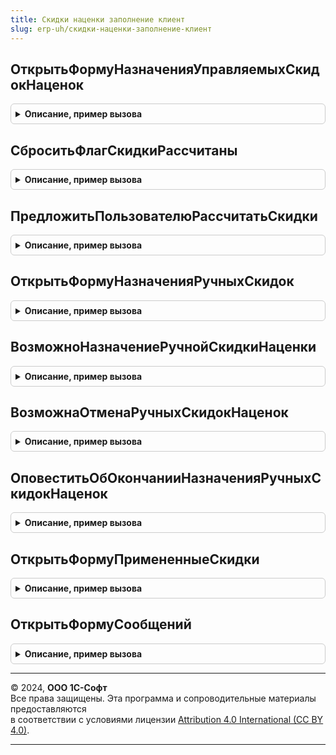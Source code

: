 ```yaml
---
title: Скидки наценки заполнение клиент
slug: erp-uh/скидки-наценки-заполнение-клиент
---
```



## ОткрытьФормуНазначенияУправляемыхСкидокНаценок
<details style="margin: 1em 0; padding: 0.5em; border: 1px solid #ccc; border-radius: 6px;">

<summary style="font-weight: bold; cursor: pointer;">Описание, пример вызова</summary>

```bsl

// Открыть форму назначения управляемых скидок наценок.
//
// Параметры:
//  АдресВоВременномХранилище - Строка - Адрес дополнительных данных во временном хранилище.
//  ОповещениеОЗакрытии - ОписаниеОповещения - Оповещение о закрытии.
//
Процедура ОткрытьФормуНазначенияУправляемыхСкидокНаценок(АдресВоВременномХранилище, ОповещениеОЗакрытии) Экспорт
```

Пример вызова
```bsl
СкидкиНаценкиЗаполнениеКлиент.ОткрытьФормуНазначенияУправляемыхСкидокНаценок(АдресВоВременномХранилище, ОповещениеОЗакрытии) 
```
</details>

## СброситьФлагСкидкиРассчитаны
<details style="margin: 1em 0; padding: 0.5em; border: 1px solid #ccc; border-radius: 6px;">

<summary style="font-weight: bold; cursor: pointer;">Описание, пример вызова</summary>

```bsl

// Процедура сбрасывает флаг СкидкиРассчитаны и делает недоступными колонки табличной части.
//
// Параметры:
//  Форма - ФормаКлиентскогоПриложения - Форма объекта.
//
Процедура СброситьФлагСкидкиРассчитаны(Форма) Экспорт
```

Пример вызова
```bsl
СкидкиНаценкиЗаполнениеКлиент.СброситьФлагСкидкиРассчитаны(Форма) 
```
</details>

## ПредложитьПользователюРассчитатьСкидки
<details style="margin: 1em 0; padding: 0.5em; border: 1px solid #ccc; border-radius: 6px;">

<summary style="font-weight: bold; cursor: pointer;">Описание, пример вызова</summary>

```bsl

// Предложить пользователю рассчитать скидки.
//
// Параметры:
//  ОписаниеОповещения - ОписаниеОповещения - Описание оповещения, вызываемое после завершения вопроса.
//
Процедура ПредложитьПользователюРассчитатьСкидки(ОписаниеОповещения) Экспорт
```

Пример вызова
```bsl
СкидкиНаценкиЗаполнениеКлиент.ПредложитьПользователюРассчитатьСкидки(ОписаниеОповещения) 
```
</details>

## ОткрытьФормуНазначенияРучныхСкидок
<details style="margin: 1em 0; padding: 0.5em; border: 1px solid #ccc; border-radius: 6px;">

<summary style="font-weight: bold; cursor: pointer;">Описание, пример вызова</summary>

```bsl


// Открыть форму назначения ручных скидок.
//
// Параметры:
//  АдресВоВременномХранилище - Строка - Адрес дополнительных данных во временном хранилище.
//  Валюта - СправочникСсылка.Валюты - Валюта.
//  ОповещениеОЗакрытии - ОписаниеОповещения - Оповещение о закрытии.
//  ЭтоЗакупки - Булево - Признак закупок.
//
Процедура ОткрытьФормуНазначенияРучныхСкидок( Экспорт
```

Пример вызова
```bsl
СкидкиНаценкиЗаполнениеКлиент.ОткрытьФормуНазначенияРучныхСкидок();
```
</details>

## ВозможноНазначениеРучнойСкидкиНаценки
<details style="margin: 1em 0; padding: 0.5em; border: 1px solid #ccc; border-radius: 6px;">

<summary style="font-weight: bold; cursor: pointer;">Описание, пример вызова</summary>

```bsl

// Проверяет заполненность реквизитов, необходимых для назначения скидок.
//
// Параметры:
//   Документ                    - ДокументОбъект - Объект, для которого выполняются проверки.
//   ИмяТабличнойЧасти           - Строка - имя табличной части, в которой необходимо осуществить проверку.
//   ПредставлениеТабличнойЧасти - Строка - представление табличной части для информирования пользователя.
//
// Возвращаемое значение:
//   Булево - Возможность назначения ручных скидок (наценок).
//
Функция ВозможноНазначениеРучнойСкидкиНаценки(Документ, ИмяТабличнойЧасти, ПредставлениеТабличнойЧасти) Экспорт
```

Пример вызова
```bsl
Результат = СкидкиНаценкиЗаполнениеКлиент.ВозможноНазначениеРучнойСкидкиНаценки(Документ, ИмяТабличнойЧасти, ПредставлениеТабличнойЧасти) 
```
</details>

## ВозможнаОтменаРучныхСкидокНаценок
<details style="margin: 1em 0; padding: 0.5em; border: 1px solid #ccc; border-radius: 6px;">

<summary style="font-weight: bold; cursor: pointer;">Описание, пример вызова</summary>

```bsl

// Проверяет заполненность реквизитов, необходимых для отмены скидок.
//
// Параметры:
//   Документ                    - ДокументОбъект - Объект, для которого выполняются проверки.
//   ИмяТабличнойЧасти           - Строка - имя табличной части, в которой необходимо осуществить проверку.
//   ПредставлениеТабличнойЧасти - Строка - представление табличной части для информирования пользователя.
//
// Возвращаемое значение:
//  Булево - Возможность отмены ручных скидок (наценок).
//
Функция ВозможнаОтменаРучныхСкидокНаценок(Документ, ИмяТабличнойЧасти, ПредставлениеТабличнойЧасти) Экспорт
```

Пример вызова
```bsl
Результат = СкидкиНаценкиЗаполнениеКлиент.ВозможнаОтменаРучныхСкидокНаценок(Документ, ИмяТабличнойЧасти, ПредставлениеТабличнойЧасти) 
```
</details>

## ОповеститьОбОкончанииНазначенияРучныхСкидокНаценок
<details style="margin: 1em 0; padding: 0.5em; border: 1px solid #ccc; border-radius: 6px;">

<summary style="font-weight: bold; cursor: pointer;">Описание, пример вызова</summary>

```bsl

// Показывает оповещение пользователя об окончании назначения ручных скидок (наценок).
//
// Параметры:
//   СуммаСкидкиНаценки - Число - Сумма ручной скидки.
//   Валюта             - СправочникСсылка.Валюты, Неопределено - Валюта скидки.
//
Процедура ОповеститьОбОкончанииНазначенияРучныхСкидокНаценок(СуммаСкидкиНаценки = 0, Валюта = Неопределено) Экспорт
```

Пример вызова
```bsl
СкидкиНаценкиЗаполнениеКлиент.ОповеститьОбОкончанииНазначенияРучныхСкидокНаценок(СуммаСкидкиНаценки, Валюта);
```
</details>

## ОткрытьФормуПримененныеСкидки
<details style="margin: 1em 0; padding: 0.5em; border: 1px solid #ccc; border-radius: 6px;">

<summary style="font-weight: bold; cursor: pointer;">Описание, пример вызова</summary>

```bsl




// Процедура открывает форму расшифровки скидок рассчитанных по текущей строке табличной части.
//
// Параметры:
//  ТекущиеДанные           - СтрокаТабличнойЧасти - Строка, для которой необходимо открыть расшифровку скидок.
//  Объект                  - ДанныеФормыСтруктура, ДокументОбъект - Объект, для которого нужно открыть форму расшифровки скидок.
//  Форма                   - ФормаКлиентскогоПриложения - Форма объекта.
//  ДополнительныеПараметры - Структура - Дополнительные параметры:
//  	* ИмяКолонкиКоличество - Строка -
//
Процедура ОткрытьФормуПримененныеСкидки(ТекущиеДанные, Объект, Форма, ДополнительныеПараметры = Неопределено) Экспорт
```

Пример вызова
```bsl
СкидкиНаценкиЗаполнениеКлиент.ОткрытьФормуПримененныеСкидки(ТекущиеДанные, Объект, Форма, ДополнительныеПараметры);
```
</details>

## ОткрытьФормуСообщений
<details style="margin: 1em 0; padding: 0.5em; border: 1px solid #ccc; border-radius: 6px;">

<summary style="font-weight: bold; cursor: pointer;">Описание, пример вызова</summary>

```bsl

// Открыть форму сообщений
//
// Параметры:
//  СтруктураСообщений - см. СкидкиНаценкиЗаполнениеСервер.СтруктураСообщений
//  Форма - ФормаКлиентскогоПриложения - Форма объекта.
//
Процедура ОткрытьФормуСообщений(СтруктураСообщений, Форма) Экспорт
```

Пример вызова
```bsl
СкидкиНаценкиЗаполнениеКлиент.ОткрытьФормуСообщений(СтруктураСообщений, Форма) 
```
</details>

---

© 2024, **ООО 1С-Софт**  
Все права защищены. Эта программа и сопроводительные материалы предоставляются  
в соответствии с условиями лицензии [Attribution 4.0 International (CC BY 4.0)](https://creativecommons.org/licenses/by/4.0/legalcode).

---
